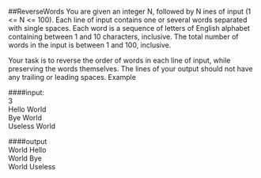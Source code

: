 ##ReverseWords
You are given an integer N, followed by N ines of input (1 <= N <= 100). Each line of 
input contains one or several words separated with single spaces. Each word is a sequence 
of letters of English alphabet containing between 1 and 10 characters, inclusive. The total number 
of words in the input is between 1 and 100, inclusive.

Your task is to reverse the order of words in each line of input, while preserving the words themselves. 
The lines of your output should not have any trailing or leading spaces.
Example

####input:<br/>
3 <br/>
Hello World <br/>
Bye World <br/>
Useless World <br/>

####output <br/>
World Hello <br/>
World Bye <br/>
World Useless <br/>